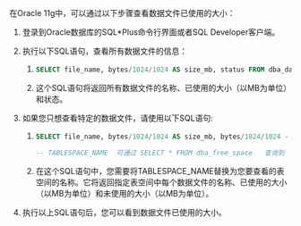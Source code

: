 在Oracle 11g中，可以通过以下步骤查看数据文件已使用的大小：

1. 登录到Oracle数据库的SQL*Plus命令行界面或者SQL Developer客户端。

2. 执行以下SQL语句，查看所有数据文件的信息：

   1. ```sql
      SELECT file_name, bytes/1024/1024 AS size_mb, status FROM dba_data_files;
      ```

   2. 这个SQL语句将返回所有数据文件的名称、已使用的大小（以MB为单位）和状态。

3. 如果您只想查看特定的数据文件，请使用以下SQL语句:

   1. ```sql
      SELECT file_name, bytes/1024/1024 AS size_mb, bytes/1024/1024 - (SELECT sum(bytes/1024/1024) FROM dba_free_space WHERE tablespace_name = 'TABLESPACE_NAME') as used_mb FROM dba_data_files WHERE tablespace_name = 'TABLESPACE_NAME';
      
      -- TABLESPACE_NAME  可通过 SELECT * FROM dba_free_space   查询到
      ```

   2. 在这个SQL语句中，您需要将TABLESPACE_NAME替换为您要查看的表空间的名称。它将返回指定表空间中每个数据文件的名称、已使用的大小（以MB为单位）和未使用的大小（以MB为单位）。

4. 执行以上SQL语句后，您可以看到数据文件已使用的大小。



